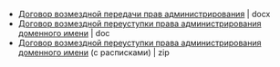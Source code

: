 
* [Договор возмездной передачи прав администрирования](https://www.iidf.ru/upload/iblock/905/04_dogovor-vozmezdnoy-peredachi-domennogo-imeni.docx) | docx
* [Договор возмездной переуступки права администрирования доменного имени](http://xn----7sbbhef7cpebbpj8b.xn--p1ai/wp-content/uploads/2015/10/%D0%94%D0%BE%D0%B3%D0%BE%D0%B2%D0%BE%D1%80-%D0%BF%D0%B5%D1%80%D0%B5%D0%B4%D0%B0%D1%87%D0%B8-%D0%B4%D0%BE%D0%BC%D0%B5%D0%BD%D0%BD%D0%BE%D0%B3%D0%BE-%D0%B8%D0%BC%D0%B5%D0%BD%D0%B8.doc) | doc
* [Договор возмездной переуступки права администрирования доменного имени](http://reghouse.ru/upload/dogovor_vppadi.zip) (c расписками) | zip

